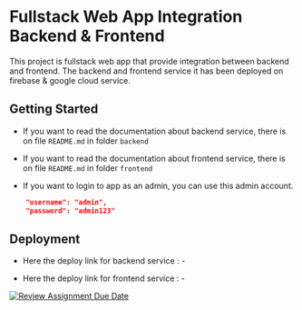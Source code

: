 # Fullstack Web App Integration Backend & Frontend

This project is fullstack web app that provide integration between backend and frontend. The backend and frontend service it has been deployed on firebase & google cloud service.

## Getting Started

- If you want to read the documentation about backend service, there is on file ``README.md`` in folder ``backend``

- If you want to read the documentation about frontend service, there is on file ``README.md`` in folder ``frontend``

- If you want to login to app as an admin, you can use this admin account.

```json
    "username": "admin",
    "password": "admin123"
```

## Deployment

- Here the deploy link for backend service : -

- Here the deploy link for frontend service : -

[![Review Assignment Due Date](https://classroom.github.com/assets/deadline-readme-button-24ddc0f5d75046c5622901739e7c5dd533143b0c8e959d652212380cedb1ea36.svg)](https://classroom.github.com/a/-Z3-Ss4P)
